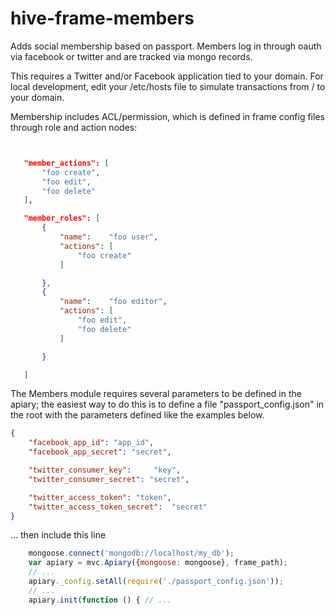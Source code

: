 hive-frame-members
==================

Adds social membership based on passport. Members log in through oauth via facebook or twitter and are tracked
via mongo records.

This requires a Twitter and/or Facebook application tied to your domain.
For local development, edit your /etc/hosts file to simulate transactions from / to your domain.

 Membership includes ACL/permission, which is defined in frame config files through role and action nodes:

 ``` json


	"member_actions": [
        "foo create",
		"foo edit",
		"foo delete"
	],

	"member_roles": [
		{
			"name":    "foo user",
			"actions": [
                "foo create"
			]

		},
		{
			"name":    "foo editor",
			"actions": [
                "foo edit",
                "foo delete"
			]

		}

	]

```

The Members module requires several parameters to be defined in the apiary; the easiest way to do this is to define
a file "passport_config.json" in the root with the parameters defined like the examples below.

``` json
{
    "facebook_app_id": "app_id",
    "facebook_app_secret": "secret",

    "twitter_consumer_key": 	"key",
    "twitter_consumer_secret": "secret",

    "twitter_access_token":	"token",
    "twitter_access_token_secret":	"secret"
}
```

... then include this line

``` js
    mongoose.connect('mongodb://localhost/my_db');
    var apiary = mvc.Apiary({mongoose: mongoose}, frame_path);
    // ...
    apiary._config.setAll(require('./passport_config.json'));
    // ...
    apiary.init(function () { // ...
```